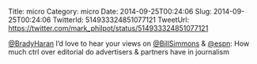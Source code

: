 Title: micro
Category: micro
Date: 2014-09-25T00:24:06
Slug: 2014-09-25T00:24:06
TwitterId: 514933324851077121
TweetUrl: https://twitter.com/mark_philpot/status/514933324851077121

[@BradyHaran](https://twitter.com/BradyHaran) I’d love to hear your views on [@BillSimmons](https://twitter.com/BillSimmons) &amp; [@espn](https://twitter.com/espn): How much ctrl over editorial do advertisers &amp; partners have in journalism
